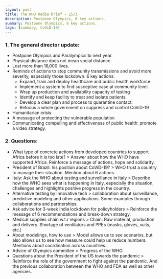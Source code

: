 ```yaml
---
layout: post
title: The WHO media brief - 25/3
description: Postpone Olympics, 6 key actions.
summary: Postpone Olympics, 6 key actions.
tags: [summary, CoViD-19]
---
```


###  1. The general director update:
*   Postpone Olympics and Paralympics to next year.
*   Physical distance does not mean social distance.
*   Lost more than 16,000 lives.
*   Reminds of actions to stop community transmissions and avoid more severity, especially those lockdown. 6 key actions:
    *   Expand, train and deploy healthcare and public health workforce.
    *   Implement a system to find susceptive case at community level.
    *   Wrap up production and availability capacity of testing
    *   Identify and keep facility to treat and isolate patients.
    *   Develop a clear plan and process to quarantine contact.
    *   Refocus a whole government on suppress and control CoViD-19
*   Humanitarian crisis
*   A message of protecting the vulnerable population
*   Communicating compelling and effectiveness of public health: promote a video strategy.
###    2. Questions:
*   What type of concrete actions from developed countries to support Africa before it is too late? > Answer about how the WHO have supported Africa. Reinforce a message of actions, hope and solidarity.
*   President of Brazil: his position about CoViD-19? > WHO trust a country to manage their situation. Mention about 6 actions.
*   Italy: Ask the WHO about testing and surveillance in Italy > Describe how the WHO sees what is happening in Italy, especially the situation, challenges and highlights positive progress in the country.
*   Alternative testing by innovative tech > collaboration about surveillance, predictive modeling and other applications. Some examples through collaborations and partnerships.
*   Ask advice for 3-week India lockdown for policyholders > Reinforce the message of 6 recommendations and break-down strategy.
*   Medical supplies chain w.t.r regions > Chain: Raw material, production and delivery. Shortage of ventilators and PPEs (masks, gloves, suits, etc.)
*   About modelings, how to use > Model allows us to see scenarios, but also allows us to see how measure could help us reduce numbers. Mentions about coordination across countries.
*   Advice of Olympics committee > Progress of the WHO.
*   Questions about the President of the US towards the pandemic > Reinforce the role of the government to fight against the pandemic. And the previous collaboration between the WHO and FDA as well as other agencies.

<!-- Docs to Markdown version 1.0β20 -->
